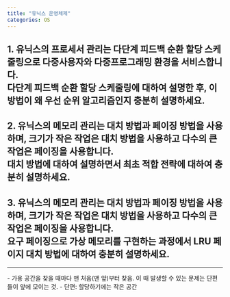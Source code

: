 ```yaml
---
title: "유닉스 운영체제"
categories: OS
---
```

## **1. 유닉스의 프로세서 관리는 다단계 피드백 순환 할당 스케줄링으로 다중사용자와 다중프로그래밍 환경을 서비스합니다.<br/>다단계 피드백 순환 할당 스케줄링에 대하여 설명한 후, 이 방법이 왜 우선 순위 알고리즘인지 충분히 설명하세요.**

   

## **2. 유닉스의 메모리 관리는 대치 방법과 페이징 방법을 사용하며, 크기가 작은 작업은 대치 방법을 사용하고 다수의 큰 작업은 페이징을 사용합니다.<br/>대치 방법에 대하여 설명하면서 최초 적합 전략에 대하여 충분히 설명하세요.**

  

## **3. 유닉스의 메모리 관리는 대치 방법과 페이징 방법을 사용하며, 크기가 작은 작업은 대치 방법을 사용하고 다수의 큰 작업은 페이징을 사용합니다.<br/>요구 페이징으로 가상 메모리를 구현하는 과정에서 LRU 페이지 대치 방법에 대하여 충분히 설명하세요.**

   
<hr>
- 가용 공간을 찾을 때마다 맨 처음(맨 앞)부터 찾음. 이 때 발생할 수 있는 문제는 단편들이 앞에 모이는 것.
- 단편: 할당하기에는 작은 공간
